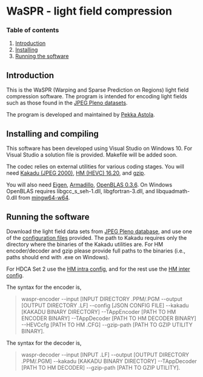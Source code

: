 
# WaSPR - light field compression

### Table of contents

 1. [Introduction](#introduction)
 2. [Installing](#installing)
 3. [Running the software](#Running)

## Introduction

This is the WaSPR (Warping and Sparse Prediction on Regions) light field compression software. The program is intended for encoding light fields such as those found in the [JPEG Pleno datasets](https://jpeg.org/plenodb/lf/pleno_lf/). 

The program is developed and maintained by [Pekka Astola](http://www.cs.tut.fi/~astolap/).

## Installing and compiling

This software has been developed using Visual Studio on Windows 10. For Visual Studio a solution file is provided. Makefile will be added soon.

The codec relies on external utilities for various coding stages. You will need [Kakadu (JPEG 2000)](https://kakadusoftware.com/downloads/), [HM (HEVC) 16.20](https://hevc.hhi.fraunhofer.de/), and [gzip](https://www.gzip.org/).

You will also need [Eigen](http://eigen.tuxfamily.org/index.php?title=Main_Page), [Armadillo](http://arma.sourceforge.net/), [OpenBLAS 0.3.6](https://www.openblas.net/). On Windows OpenBLAS requires libgcc_s_seh-1.dll, libgfortran-3.dll, and libquadmath-0.dll from [mingw64-w64](http://mingw-w64.org/doku.php).

## Running the software

Download the light field data sets from [JPEG Pleno database](https://jpeg.org/plenodb/lf/pleno_lf/), and use one of the [configuration files](https://github.com/astolap/WaSPR/blob/master/configuration_files) provided. The path to Kakadu requires only the directory where the binaries of the Kakadu utilities are. For HM encoder/decoder and gzip please provide full paths to the binaries (i.e., paths should end with .exe on Windows).

For HDCA Set 2 use the [HM intra config](https://github.com/astolap/WaSPR/blob/master/configuration_files/encoder_intra_main10.cfg), and for the rest use the [HM inter config](https://github.com/astolap/WaSPR/blob/master/configuration_files/encoder_inter.cfg).

The syntax for the encoder is,
> waspr-encoder --input [INPUT DIRECTORY .PPM/.PGM --output [OUTPUT DIRECTORY .LF] --config [JSON CONFIG FILE] --kakadu [KAKADU BINARY DIRECTORY] --TAppEncoder [PATH TO HM ENCODER BINARY] --TAppDecoder [PATH TO HM DECODER BINARY] --HEVCcfg [PATH TO HM .CFG] --gzip-path  [PATH TO GZIP UTILITY BINARY].

The syntax for the decoder is,
> waspr-decoder --input [INPUT .LF] --output [OUTPUT DIRECTORY .PPM/.PGM] --kakadu [KAKADU BINARY DIRECTORY] --TAppDecoder [PATH TO HM DECODER] --gzip-path  [PATH TO GZIP UTILITY].
